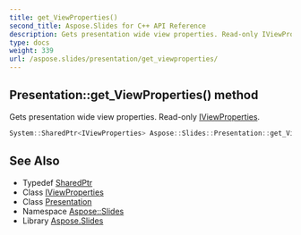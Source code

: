 ```yaml
---
title: get_ViewProperties()
second_title: Aspose.Slides for C++ API Reference
description: Gets presentation wide view properties. Read-only IViewProperties.
type: docs
weight: 339
url: /aspose.slides/presentation/get_viewproperties/
---
```

## Presentation::get_ViewProperties() method


Gets presentation wide view properties. Read-only [IViewProperties](../../iviewproperties/).

```cpp
System::SharedPtr<IViewProperties> Aspose::Slides::Presentation::get_ViewProperties() override
```

## See Also

* Typedef [SharedPtr](../../../system/sharedptr/)
* Class [IViewProperties](../../iviewproperties/)
* Class [Presentation](../)
* Namespace [Aspose::Slides](../../)
* Library [Aspose.Slides](../../../)